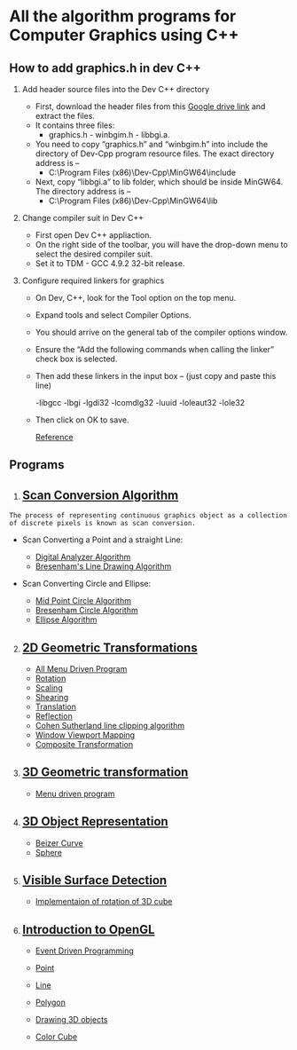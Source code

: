 # All the algorithm programs for Computer Graphics using C++

## How to add graphics.h in dev C++

1. Add header source files into the Dev C++ directory

   - First, download the header files from this [Google drive link](https://drive.google.com/file/d/1ULN_XcrbDkls2U2DlYkNM_yiua5h-_NI/view?usp=sharing) and extract the files.
   - It contains three files:
     - graphics.h - winbgim.h - libbgi.a.
   - You need to copy “graphics.h” and “winbgim.h” into include the directory of Dev-Cpp program resource files. The exact directory address is –
     - C:\Program Files (x86)\Dev-Cpp\MinGW64\include
   - Next, copy “libbgi.a” to lib folder, which should be inside MinGW64. The directory address is –
     - C:\Program Files (x86)\Dev-Cpp\MinGW64\lib

2. Change compiler suit in Dev C++

   - First open Dev C++ appliaction.
   - On the right side of the toolbar, you will have the drop-down menu to select the desired compiler suit.
   - Set it to TDM - GCC 4.9.2 32-bit release.

3. Configure required linkers for graphics

   - On Dev, C++, look for the Tool option on the top menu.
   - Expand tools and select Compiler Options.
   - You should arrive on the general tab of the compiler options window.
   - Ensure the “Add the following commands when calling the linker” check box is selected.
   - Then add these linkers in the input box – (just copy and paste this line)

     -libgcc -lbgi -lgdi32 -lcomdlg32 -luuid -loleaut32 -lole32

   - Then click on OK to save.

     [Reference](https://gamespec.tech/how-to-add-graphics-in-dev-c/)

## Programs

1. ## [Scan Conversion Algorithm](Scan_Conversion_Algorithm/)

```README
The process of representing continuous graphics object as a collection of discrete pixels is known as scan conversion.
```

- Scan Converting a Point and a straight Line:

  - [Digital Analyzer Algorithm](Scan_Conversion_Algorithm/DDA.cpp)
  - [Bresenham's Line Drawing Algorithm](Scan_Conversion_Algorithm/Bresenham.cpp)

- Scan Converting Circle and Ellipse:

  - [Mid Point Circle Algorithm](Scan_Conversion_Algorithm/midpoint-circle.cpp)
  - [Bresenham Circle Algorithm](Scan_Conversion_Algorithm/bresenham-circle.cpp)
  - [Ellipse Algorithm](Scan_Conversion_Algorithm/ellipse.cpp)

2. ## [2D Geometric Transformations](2D_Geometric_transformations/)

   - [All Menu Driven Program](2D_Geometric_transformations/menuDrivenAll.cpp)
   - [Rotation](2D_Geometric_transformations/rotation.cpp)
   - [Scaling](2D_Geometric_transformations/scaling.cpp)
   - [Shearing](2D_Geometric_transformations/shearing.cpp)
   - [Translation](2D_Geometric_transformations/translation.cpp)
   - [Reflection](2D_Geometric_transformations/reflection.cpp)
   - [Cohen Sutherland line clipping algorithm](2D_Geometric_transformations/Cohen_Sutherland_Line_Clipping_Algorithm.cpp)
   - [Window Viewport Mapping](2D_Geometric_transformations/window_viewport_mapping.cpp)
   - [Composite Transformation](2D_Geometric_transformations/composite_transformation.cpp)

3. ## [3D Geometric transformation](3D_Geometric_transformation/)

   - [Menu driven program](3D_Geometric_transformation/3Dmenu_driven.cpp)

4. ## [3D Object Representation](3D_object_representation/)

   - [Beizer Curve](3D_object_representation/beizer_curve.cpp)
   - [Sphere](3D_object_representation/sphere.cpp)

5. ## [Visible Surface Detection](Visible_Surface_Detections/)

   - [Implementaion of rotation of 3D cube](Visible_Surface_Detections/rotation_3D_cube.cpp)

6. ## [Introduction to OpenGL](OpenGL/)

   - [Event Driven Programming](OpenGL/Event_Driven_Programming.cpp)
   - [Point](Computer_Graphics/OpenGL/point.cpp)
   - [Line](Computer_Graphics/OpenGL/line/line.cpp)
   - [Polygon](Computer_Graphics/OpenGL/polygon.cpp)
   - [Drawing 3D objects](Computer_Graphics/OpenGL/drawing_3D_objects.cpp)

   - [Color Cube](OpenGL/colorCube/colorCube.cpp)
